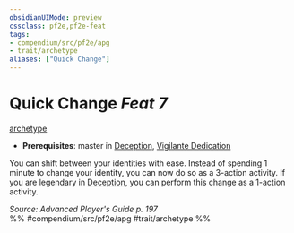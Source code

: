 ```yaml
---
obsidianUIMode: preview
cssclass: pf2e,pf2e-feat
tags:
- compendium/src/pf2e/apg
- trait/archetype
aliases: ["Quick Change"]
---
```

# Quick Change  *Feat 7*  
[archetype](/rules/traits/archetype.md)  

- **Prerequisites**: master in [Deception](/compendium/skills.md#Deception), [Vigilante Dedication](/compendium/feats/vigilante-dedication-apg.md)

You can shift between your identities with ease. Instead of spending 1 minute to change your identity, you can now do so as a 3-action activity. If you are legendary in [Deception](/compendium/skills.md#Deception), you can perform this change as a 1-action activity.

*Source: Advanced Player's Guide p. 197*  
%% #compendium/src/pf2e/apg #trait/archetype %%